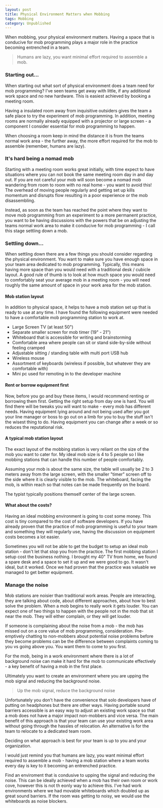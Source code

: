 ```yaml
---
layout: post
title: Physical Environment Matters when Mobbing
tags: Mobbing
category: Unpublished
---
```


When mobbing, your physical environment matters. Having a space that is conducive for mob programming plays a major role in the practice becoming entrenched in a team.

> Humans are lazy, you want minimal effort required to assemble a mob.

### Starting out...

When starting out what sort of physical environment does a team need for mob programming? I've seen teams get away with little, if any additional work space and no new hardware. This is easiest achieved by booking a meeting room.  

Having a insulated room away from inquisitive outsiders gives the team a safe place to try the experiment of mob programming. In addition, meeting rooms are normally already equipped with a projector or large screen - a component I consider essential for mob programming to happen. 

When choosing a room keep in mind the distance it is from the teams normal work area - the further away, the more effort required for the mob to assemble (remember, humans are lazy).

### It's hard being a nomad mob  

Starting with a meeting room works great initially, with time expect to have situations where you can not book the same meeting room day in and day out. If you are not careful your mob will soon become a nomad mob wandering from room to room with no real home - you want to avoid this! The overhead of moving people regularly and getting set up kills momentum and disrupts flow resulting in a poor experience or the mob disassembling.  

Instead, as soon as the team has reached the point where they want to move mob programming from an experiment to a more permanent practice, you want to be having discussions with the powers that be on adjusting the teams normal work area to make it conducive for mob programming - I call this stage settling down a mob.

### Settling down...

When settling down there are a few things you should consider regarding the physical environment. You want to make sure you have enough space in your team area dedicated to mob programming. Typically, this means having more space than you would need with a traditional desk / cubicle layout. A good rule of thumb is to look at how much space you would need to comfortably seat your average mob in a meeting room - you will need roughly the same amount of space in your work area for the mob station.

#### Mob station layout

In addition to physical space, it helps to have a mob station set up that is ready to use at any time. I have found the following equipment were needed to have a comfortable mob programming station to work at.  

- Large Screen TV (at least 50")  
- Separate smaller screen for mob timer (19" - 21")
- Whiteboard that is accessible for writing and brainstorming  
- Comfortable area where people can sit or stand side-by-side without feeling cramped  
- Adjustable sitting / standing table with multi port USB hub 
- Wireless mouse  
- Assortment of keyboards (wireless if possible, but whatever they are comfortable with)   
- Mini pc used for remoting in to the developer machine

#### Rent or borrow equipment first

Now, before you go and buy these items, I would recommend renting or borrowing them first. Getting the right setup from day one is hard. You will find there will be tweaks you will want to make - every mob has different needs. Having equipment lying around and not being used after you got your line manager or boss to go out on a limb for you to buy the stuff isn't the wisest thing to do. Having equipment you can change after a week or so reduces the reputational risk.

#### A typical mob station layout

The exact layout of the mobbing station is very reliant on the size of the mob you want to cater for. My ideal mob size is 4 to 5 people so I like mobbing stations that can handle this number of people comfortably.

Assuming your mob is about the same size, the table will usually be 2 to 3 meters away from the large screen, with the smaller "timer" screen off to the side where it is clearly visible to the mob. The whiteboard, facing the mob, is within reach so that notes can be made frequently on the board.

The typist typically positions themself center of the large screen.

#### What about the costs?

Having an ideal mobbing environment is going to cost some money. This cost is tiny compared to the cost of software developers. If you have already proven that the practice of mob programming is useful to your team and something they will regularly use, having the discussion on equipment costs becomes a lot easier.

Sometimes you will not be able to get the budget to setup an ideal mob station - don't let that stop you from the practice. The first mobbing station I setup cost the business nothing. I brought my 40" TV from home, we found a spare desk and a space to set it up and we were good to go. It wasn't ideal, but it worked. Once we had proven that the practice was valuable we managed to get better equipment. 

### Manage the noise

Mob stations are noisier than traditional work areas. People are interacting, they are talking about code, about different approaches, about how to best solve the problem. When a mob begins to really work it gets louder. You can expect one of two things to happen with the people not in the mob that sit near the mob. They will either complain, or they will get louder. 

If someone is complaining about the noise from a mob - the mob has missed out on a core value of mob programming, consideration. Pre-emptively chatting to non-mobbers about potential noise problems before they become problems can be the difference between complaints coming to you vs going above you. You want them to come to you first.

For the mob, being in a work environment where there is a lot of background noise can make it hard for the mob to communicate effectively - a key benefit of having a mob in the first place. 

Ultimately you want to create an environment where you are upping the mob signal and reducing the background noise. 

> Up the mob signal, reduce the background noise

Unfortunately you don't have the convenience that solo developers have of putting on headphones but there are other ways. Having portable sound barriers accessible is an easy way to adjust an existing work space so that a mob does not have a major impact non-mobbers and vice versa. The main benefit of this approach is that your team can use your existing work area without going through the hassles of relocation. An alternative is for the team to relocate to a dedicated team room. 

Deciding on what approach is best for your team is up to you and your organization.

I would just remind you that humans are lazy, you want minimal effort required to assemble a mob - having a mob station where a team works every day is key to it becoming an entrenched practice.

Find an enviroment that is condusive to upping the signal and reducing the noise. This can be ideally achieved  when a mob has their own room or work cove, however this is not th eonly way to achieve this. I've had work environments where we had movable whiteboards which doubled up as great sound barriers. If the room was getting to noisy, we would use the whiteboards as noise blockers.

